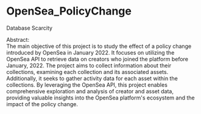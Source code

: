 # OpenSea_PolicyChange
Database Scarcity

Abstract:  
The main objective of this project is to study the effect of a policy change introduced by OpenSea in January 2022. It focuses on utilizing the OpenSea API to retrieve data on creators who joined the platform before January, 2022. The project aims to collect information about their collections, examining each collection and its associated assets. Additionally, it seeks to gather activity data for each asset within the collections. By leveraging the OpenSea API, this project enables comprehensive exploration and analysis of creator and asset data, providing valuable insights into the OpenSea platform's ecosystem and the impact of the policy change.
